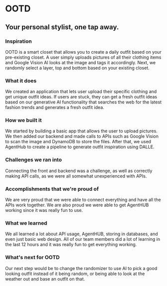 # OOTD
## Your personal stylist, one tap away.

### Inspiration
OOTD is a smart closet that allows you to create a daily outfit based on your pre-existing closet. A user simply uploads pictures of all their clothing items and Google Vision AI looks at the image and tags it accordingly. Next, we randomly select a layer, top and bottom based on your existing closet.

### What it does
We created an application that lets user upload their specific clothing and get unique outfit ideas. If users are stuck, they can get a fresh outfit ideas based on our generative AI functionality that searches the web for the latest fashion trends and generates a fresh outfit idea.

### How we built it
We started by building a basic app that allows the user to upload pictures. We then added our backend and made calls to APIs such as Google Vision to scan the image and DynamoDB to store the files. After that, we used AgentHub to create a pipeline to generate outfit inspiration using DALLE.

### Challenges we ran into
Connecting the front and backend was a challenge, as well as correctly making API calls, as we were all somewhat unexperienced with APIs.

### Accomplishments that we're proud of
We are very proud that we were able to connect everything and have all the APIs work together. We are also proud we were able to get AgentHUB working since it was really fun to use.

### What we learned
We all learned a lot about API usage, AgentHUB, storing in databases, and even just basic web design. All of our team members did a lot of learning in the last 12 hours and it was really fun to get everything working.

### What's next for OOTD
Our next step would be to change the randomizer to use AI to pick a good looking outfit instead of it being random, or being able to look at the weather out and base an outfit on that.
